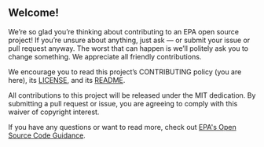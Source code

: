 ## Welcome!

We’re so glad you’re thinking about contributing to an EPA open source project! If you’re unsure about anything, just ask — or submit your issue or pull request anyway. The worst that can happen is we’ll politely ask you to change something. We appreciate all friendly contributions.

We encourage you to read this project’s CONTRIBUTING policy (you are here), its
[LICENSE](license.md), and its [README](readme.md).

All contributions to this project will be released under the MIT dedication. By submitting a pull request or issue, you are agreeing to comply with this waiver of copyright interest.

If you have any questions or want to read more, check out [EPA's Open Source Code Guidance](https://developer.epa.gov/guide/open-source-code/).

